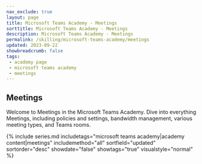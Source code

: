 ```yaml
---
nav_exclude: true
layout: page
title: Microsoft Teams Academy - Meetings
sorttitle: Microsoft Teams Academy - Meetings
description: Microsoft Teams Academy - Meetings
permalink: /skilling/microsoft-teams-academy/meetings
updated: 2023-09-22
showbreadcrumb: false
tags: 
 - academy page
 - microsoft teams academy
 - meetings
---
```


## Meetings

Welcome to Meetings in the Microsoft Teams Academy. Dive into everything Meetings, including policies and settings, bandwidth management, various meeting types, and Teams rooms.

{% include series.md 
    includetags="microsoft teams academy|academy content|meetings" 
    includemethod="all" 
    sortfield="updated" sortorder="desc" showdate="false" showtags="true" 
    visualstyle="normal" 
%}